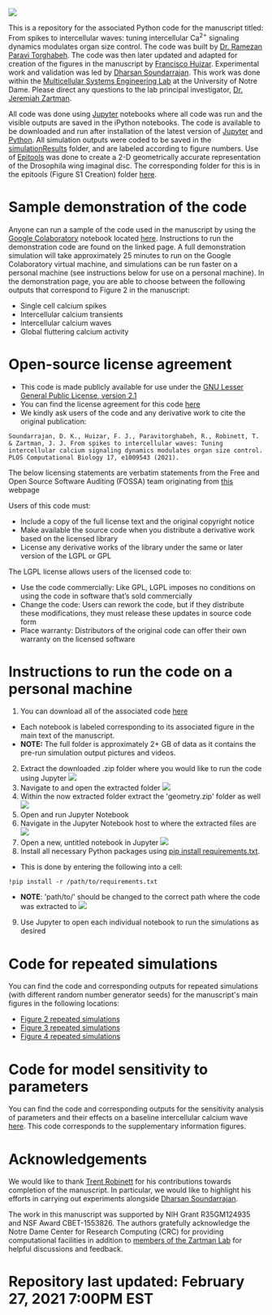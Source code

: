 ![](simulation_Demo_Output.gif)

This is a repository for the associated Python code for the manuscript titled: From spikes to intercellular waves: tuning intercellular Ca<sup>2+</sup> signaling dynamics modulates organ size control. The code was built by [Dr. Ramezan Paravi Torghabeh](https://www.linkedin.com/in/ramezan-paravi-torghabeh-phd-b432baa0/). The code was then later updated and adapted for creation of the figures in the manuscript by [Francisco Huizar](https://www.linkedin.com/in/francisco-huizar-82bb1a127/). Experimental work and validation was led by [Dharsan Soundarrajan](https://scholar.google.com/citations?user=AWv4OiIAAAAJ&hl=en). This work was done within the [Multicellular Systems Engineering Lab](http://sites.nd.edu/zartmanlab/) at the University of Notre Dame. Please direct any questions to the lab principal investigator, [Dr. Jeremiah Zartman](http://sites.nd.edu/zartmanlab/contacts/).

All code was done using [Jupyter](https://jupyter.org/) notebooks where all code was run and the visible outputs are saved in the iPython notebooks. The code is available to be downloaded and run after installation of the latest version of [Jupyter](https://jupyter.org/) and [Python](https://www.python.org/). All simulation outputs were coded to be saved in the [simulationResults](https://github.com/fjhuizar/MSELab_Calcium_Cartography_2021/tree/master/simulationResults) folder, and are labeled according to figure numbers. Use of [Epitools](https://epitools.ausvet.com.au/) was done to create a 2-D geometrically accurate representation of the Drosophila wing imaginal disc. The corresponding folder for this is in the epitools (Figure S1 Creation) folder [here](https://github.com/fjhuizar/MSELab_Calcium_Cartography_2021/tree/master/epitools%20(Figure%20S1%20Creation)).

# Sample demonstration of the code
Anyone can run a sample of the code used in the manuscript by using the [Google Colaboratory](https://research.google.com/colaboratory/) notebook located [here](https://colab.research.google.com/drive/1Md-OkLtQ3TdeEt3aBj__tua_hnYCPsdj?usp=sharing). Instructions to run the demonstration code are found on the linked page. A full demonstration simulation will take approximately 25 minutes to run on the Google Colaboratory virtual machine, and simulations can be run faster on a personal machine (see instructions below for use on a personal machine). In the demonstration page, you are able to choose between the following outputs that correspond to Figure 2 in the manuscript:
- Single cell calcium spikes
- Intercellular calcium transients
- Intercellular calcium waves
- Global fluttering calcium activity

# Open-source license agreement
- This code is made publicly available for use under the [GNU Lesser General Public License, version 2.1](https://www.gnu.org/licenses/old-licenses/lgpl-2.1.en.html)
- You can find the license agreement for this code [here](https://github.com/MulticellularSystemsLab/MSELab_Calcium_Cartography_2021/blob/master/LICENSE)
- We kindly ask users of the code and any derivative work to cite the original publication:

```
Soundarrajan, D. K., Huizar, F. J., Paravitorghabeh, R., Robinett, T. & Zartman, J. J. From spikes to intercellular waves: Tuning intercellular calcium signaling dynamics modulates organ size control. PLOS Computational Biology 17, e1009543 (2021).
```

The below licensing statements are verbatim statements from the Free and Open Source Software Auditing (FOSSA) team originating from [this](https://fossa.com/blog/open-source-software-licenses-101-lgpl-license/) webpage

Users of this code must:
- Include a copy of the full license text and the original copyright notice
- Make available the source code when you distribute a derivative work based on the licensed library
- License any derivative works of the library under the same or later version of the LGPL or GPL

The LGPL license allows users of the licensed code to:
- Use the code commercially: Like GPL, LGPL imposes no conditions on using the code in software that’s sold commercially
- Change the code: Users can rework the code, but if they distribute these modifications, they must release these updates in source code form
- Place warranty: Distributors of the original code can offer their own warranty on the licensed software


# Instructions to run the code on a personal machine
1. You can download all of the associated code [here](https://github.com/fjhuizar/MSELab_Calcium_Cartography_2021/archive/master.zip)
  - Each notebook is labeled corresponding to its associated figure in the main text of the manuscript.
  - **NOTE:** The full folder is approximately 2+ GB of data as it contains the pre-run simulation output pictures and videos.
2. Extract the downloaded .zip folder where you would like to run the code using Jupyter
![](/Installation_Instructions/Step_Two.png)
3. Navigate to and open the extracted folder
![](/Installation_Instructions/Step_Three.png)
4. Within the now extracted folder extract the 'geometry.zip' folder as well
![](/Installation_Instructions/Step_Four.2.png)
5. Open and run Jupyter Notebook
6. Navigate in the Jupyter Notebook host to where the extracted files are
![](/Installation_Instructions/Step_Six.png)
7. Open a new, untitled notebook in Jupyter
![](/Installation_Instructions/Step_Seven.png)
8. Install all necessary Python packages using [pip install requirements.txt](https://pip.pypa.io/en/stable/cli/pip_install/).
  - This is done by entering the following into a cell:
  ```
  !pip install -r /path/to/requirements.txt
  ```
  - **NOTE**: 'path/to/' should be changed to the correct path where the code was extracted to
![](/Installation_Instructions/Step_Eight.png)
9. Use Jupyter to open each individual notebook to run the simulations as desired

# Code for repeated simulations
You can find the code and corresponding outputs for repeated simulations (with different random number generator seeds) for the manuscript's main figures in the following locations:
- [Figure 2 repeated simulations](https://github.com/fjhuizar/MSELab_Calcium_Cartography_2021/tree/master/simulationResults/Figure_2_Repeated_Simulations)
- [Figure 3 repeated simulations](https://github.com/fjhuizar/MSELab_Calcium_Cartography_2021/tree/master/simulationResults/Figure_3_Repeated_Simulations)
- [Figure 4 repeated simulations](https://github.com/fjhuizar/MSELab_Calcium_Cartography_2021/tree/master/simulationResults/Figure_4_Repeated_Simulations)

# Code for model sensitivity to parameters
You can find the code and corresponding outputs for the sensitivity analysis of parameters and their effects on a baseline intercellular calcium wave [here](https://github.com/fjhuizar/MSELab_Calcium_Cartography_2021/tree/master/simulationResults/Sensitivity_Analysis_Simulations). This code corresponds to the supplementary information figures.

# Acknowledgements
We would like to thank [Trent Robinett](https://www.linkedin.com/in/trent-robinett-5a8979161/) for his contributions towards completion of the manuscript. In particular, we would like to highlight his efforts in carrying out experiments alongside [Dharsan Soundarrajan](https://scholar.google.com/citations?user=AWv4OiIAAAAJ&hl=en).

The work in this manuscript was supported by NIH Grant R35GM124935 and NSF Award CBET-1553826. The authors gratefully acknowledge the Notre Dame Center for Research Computing (CRC) for providing computational facilities in addition to [members of the Zartman Lab](http://sites.nd.edu/zartmanlab/members/) for helpful discussions and feedback.

# Repository last updated: February 27, 2021 7:00PM EST
